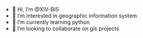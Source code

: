 - 👋 Hi, I’m @XIV-BIS
- 👀 I’m interested in geographic information system
- 🌱 I’m currently learning python
- 💞️ I’m looking to collaborate on gis projects
 <!--- 
- 📫 How to reach me ...

<!---
XIV-BIS/XIV-BIS is a ✨ special ✨ repository because its `README.md` (this file) appears on your GitHub profile.
You can click the Preview link to take a look at your changes.
--->

